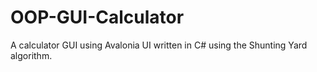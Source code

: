 # OOP-GUI-Calculator

A calculator GUI using Avalonia UI written in C# using the Shunting Yard algorithm.
